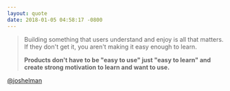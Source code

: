 ```yaml
---
layout: quote
date: 2018-01-05 04:58:17 -0800
---
```


> Building something that users understand and enjoy is all that matters. If they don't get it, you aren't making it easy enough to learn.
>
> **Products don't have to be "easy to use" just "easy to learn" and create strong motivation to learn and want to use.**

[@joshelman](https://twitter.com/joshelman/status/766663584159903745)
